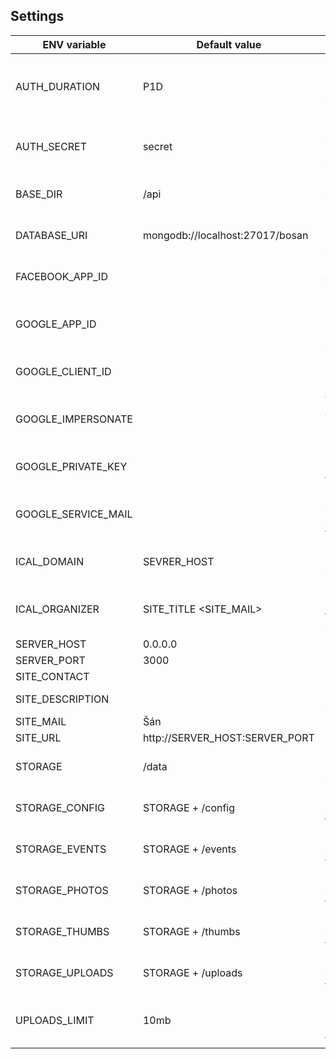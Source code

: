 ## Settings

| ENV variable        | Default value                   | Description                                   |
| ------------------- | ------------------------------- | --------------------------------------------- |
| AUTH_DURATION       | P1D                             | Duration of login as ISO 8601 duration string |
| AUTH_SECRET         | secret                          | Key to sign JWT tokens CHANGE THIS!           |
| BASE_DIR            | /api                            | Base URL of the server                        |
| DATABASE_URI        | mongodb://localhost:27017/bosan | Database path and credentials                 |
| FACEBOOK_APP_ID     |                                 | Facebook APP ID for sharing                   |
| GOOGLE_APP_ID       |                                 | Google APP ID for login, mailing and sharing  |
| GOOGLE_CLIENT_ID    |                                 | Google Client ID for mailing                  |
| GOOGLE_IMPERSONATE  |                                 | Which account to use for mailing              |
| GOOGLE_PRIVATE_KEY  |                                 | Google Private key for mailing                |
| GOOGLE_SERVICE_MAIL |                                 | Google service account ID for mailing         |
| ICAL_DOMAIN         | SEVRER_HOST                     | Domain to use for iCal exports                |
| ICAL_ORGANIZER      | SITE_TITLE \<SITE_MAIL>         | Organizer mail to user for iCal exports       |
| SERVER_HOST         | 0.0.0.0                         | Server host                                   |
| SERVER_PORT         | 3000                            | Server port                                   |
| SITE_CONTACT        |                                 | Site contact                                  |
| SITE_DESCRIPTION    |                                 | Site description                              |
| SITE_MAIL           | Šán                             | Site title                                    |
| SITE_URL            | http://SERVER_HOST:SERVER_PORT  | Site url                                      |
| STORAGE             | /data                           | Root storage directory                        |
| STORAGE_CONFIG      | STORAGE + /config               | Storage directory for config                  |
| STORAGE_EVENTS      | STORAGE + /events               | Storage directory for events                  |
| STORAGE_PHOTOS      | STORAGE + /photos               | Storage directory for photos                  |
| STORAGE_THUMBS      | STORAGE + /thumbs               | Storage directory for thumbs                  |
| STORAGE_UPLOADS     | STORAGE + /uploads              | Storage directory for uploads                 |
| UPLOADS_LIMIT       | 10mb                            | Maximum size of an uploaded file              |
